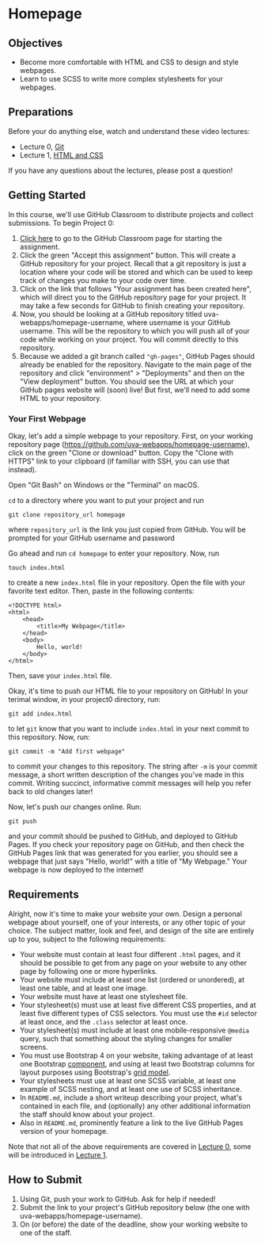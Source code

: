 # Homepage

## Objectives

* Become more comfortable with HTML and CSS to design and style webpages.
* Learn to use SCSS to write more complex stylesheets for your webpages.

## Preparations

Before your do anything else, watch and understand these video lectures:

- Lecture 0, [Git](/lectures/git)
- Lecture 1, [HTML and CSS](/lectures/html)

If you have any questions about the lectures, please post a question!

## Getting Started

In this course, we'll use GitHub Classroom to distribute projects and collect submissions. To begin Project 0:

1. [Click here](https://classroom.github.com/a/_ZZS7O_t) to go to the GitHub Classroom page for starting the assignment.
2. Click the green "Accept this assignment" button. This will create a GitHub repository for your project. Recall that a git repository is just a location where your code will be stored and which can be used to keep track of changes you make to your code over time.
3. Click on the link that follows "Your assignment has been created here", which will direct you to the GitHub repository page for your project. It may take a few seconds for GitHub to finish creating your repository.
4. Now, you should be looking at a GitHub repository titled uva-webapps/homepage-username, where username is your GitHub username. This will be the repository to which you will push all of your code while working on your project. You will commit directly to this repository.
5. Because we added a git branch called `"gh-pages"`, GitHub Pages should already be enabled for the repository. Navigate to the main page of the repository and click "environment" > "Deployments" and then on the "View deployment" button. You should see the URL at which your GitHub pages website will (soon) live! But first, we'll need to add some HTML to your repository.

### Your First Webpage

Okay, let's add a simple webpage to your repository. First, on your working repository page (https://github.com/uva-webapps/homepage-username), click on the green "Clone or download" button. Copy the "Clone with HTTPS" link to your clipboard (if familiar with SSH, you can use that instead).

Open "Git Bash" on Windows or the "Terminal" on macOS.

`cd` to a directory where you want to put your project and run

    git clone repository_url homepage

where `repository_url` is the link you just copied from GitHub. You will be prompted for your GitHub username and password


Go ahead and run `cd homepage` to enter your repository. Now, run

    touch index.html

to create a new `index.html` file in your repository. Open the file with your
favorite text editor. Then, paste in the following contents:

    <!DOCTYPE html>
    <html>
        <head>
            <title>My Webpage</title>
        </head>
        <body>
            Hello, world!
        </body>
    </html>

Then, save your `index.html` file.

Okay, it's time to push our HTML file to your repository on GitHub! In your terimal window, in your project0 directory, run:

    git add index.html

to let `git` know that you want to include `index.html` in your next commit to this repository. Now, run:

    git commit -m "Add first webpage"

to commit your changes to this repository. The string after `-m` is your commit message, a short written description of the changes you've made in this commit. Writing succinct, informative commit messages will help you refer back to old changes later!

Now, let's push our changes online. Run:

    git push

and your commit should be pushed to GitHub, and deployed to GitHub Pages. If you check your repository page on GitHub, and then check the GitHub Pages link that was generated for you earlier, you should see a webpage that just says "Hello, world!" with a title of "My Webpage." Your webpage is now deployed to the internet!

## Requirements

Alright, now it's time to make your website your own. Design a personal webpage
about yourself, one of your interests, or any other topic of your choice. The
subject matter, look and feel, and design of the site are entirely up to you,
subject to the following requirements:

* Your website must contain at least four different `.html` pages, and it
  should be possible to get from any page on your website to any other page by
  following one or more hyperlinks.
* Your website must include at least one list (ordered or unordered), at least
  one table, and at least one image.
* Your website must have at least one stylesheet file.
* Your stylesheet(s) must use at least five different CSS properties, and at
  least five different types of CSS selectors. You must use the `#id` selector
  at least once, and the `.class` selector at least once.
* Your stylesheet(s) must include at least one mobile-responsive `@media` query,
  such that something about the styling changes for smaller screens.
* You must use Bootstrap 4 on your website, taking advantage of at least one
  Bootstrap [component](https://getbootstrap.com/docs/4.3/components/),
  and using at least two Bootstrap columns for layout purposes using
  Bootstrap's [grid model](https://getbootstrap.com/docs/4.3/layout/grid/).
* Your stylesheets must use at least one SCSS variable, at least one example of
  SCSS nesting, and at least one use of SCSS inheritance.
* In `README.md`, include a short writeup describing your project, what's
  contained in each file, and (optionally) any other additional information the
  staff should know about your project.
* Also in `README.md`, prominently feature a link to the live GitHub Pages version of your homepage.

Note that not all of the above requirements are covered in [Lecture 0](/lectures/git), some will
be introduced in [Lecture 1](/lectures/html).

## How to Submit

1. Using Git, push your work to GitHub. Ask for help if needed!
2. Submit the link to your project's GitHub repository below (the one with uva-webapps/homepage-username).
3. On (or before) the date of the deadline, show your working website to one of the staff.
